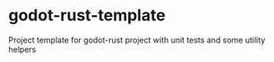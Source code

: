 # godot-rust-template
Project template for godot-rust project with unit tests and some utility helpers

